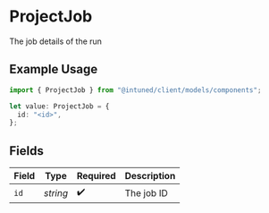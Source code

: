 # ProjectJob

The job details of the run

## Example Usage

```typescript
import { ProjectJob } from "@intuned/client/models/components";

let value: ProjectJob = {
  id: "<id>",
};
```

## Fields

| Field              | Type               | Required           | Description        |
| ------------------ | ------------------ | ------------------ | ------------------ |
| `id`               | *string*           | :heavy_check_mark: | The job ID         |